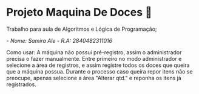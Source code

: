 # Projeto Maquina De Doces 🍩
Trabalho para aula de Algoritmos e Lógica de Programação;

*- Nome: Samira Ale*
*- R.A: 2840482311016*

Como usar: A máquina não possui pré-registro, assim o administrador precisa o fazer manualmente. Entre primeiro no modo administrador e selecione a área de registros, e assim registre todos os doces que queira que a máquina possua. Durante o processo caso queira repor itens não se preocupe, apenas selecione a área "Alterar qtd." e reponha os itens já registrados.
